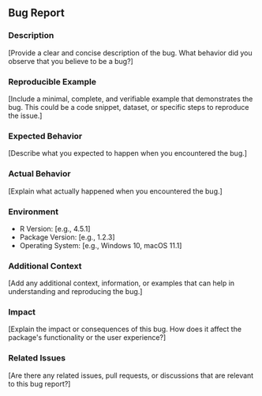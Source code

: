 ## Bug Report

### Description
[Provide a clear and concise description of the bug. What behavior did you observe that you believe to be a bug?]

### Reproducible Example
[Include a minimal, complete, and verifiable example that demonstrates the bug. This could be a code snippet, dataset, or specific steps to reproduce the issue.]

### Expected Behavior
[Describe what you expected to happen when you encountered the bug.]

### Actual Behavior
[Explain what actually happened when you encountered the bug.]

### Environment
- R Version: [e.g., 4.5.1]
- Package Version: [e.g., 1.2.3]
- Operating System: [e.g., Windows 10, macOS 11.1]

### Additional Context
[Add any additional context, information, or examples that can help in understanding and reproducing the bug.]

### Impact
[Explain the impact or consequences of this bug. How does it affect the package's functionality or the user experience?]

### Related Issues
[Are there any related issues, pull requests, or discussions that are relevant to this bug report?]
